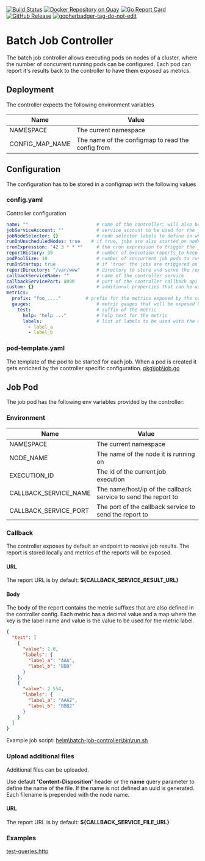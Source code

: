 [![Build Status](https://travis-ci.com/bakito/batch-job-controller.svg?branch=master)](https://travis-ci.com/bakito/batch-job-controller) [![Docker Repository on Quay](https://quay.io/repository/bakito/batch-job-controller/status "Docker Repository on Quay")](https://quay.io/repository/bakito/batch-job-controller) [![Go Report Card](https://goreportcard.com/badge/github.com/bakito/batch-job-controller)](https://goreportcard.com/report/github.com/bakito/batch-job-controller) [![GitHub Release](https://img.shields.io/github/release/bakito/batch-job-controller.svg?style=flat)](https://github.com/bakito/batch-job-controller/releases)   <a href='https://github.com/jpoles1/gopherbadger' target='_blank'>![gopherbadger-tag-do-not-edit](https://img.shields.io/badge/Go%20Coverage-15%25-brightgreen.svg?longCache=true&style=flat)</a>

# Batch Job Controller

The batch job controller allows executing pods on nodes of a cluster, where the number of concurrent running pods can be configured.
Each pod can report it's results back to the controller to have them exposed as metrics.

## Deployment

The controller expects the following environment variables


| Name | Value |
| --- | --- |
| NAMESPACE | The current namespace |
| CONFIG_MAP_NAME | The name of the configmap to read the config from |

## Configuration 

The configuration has to be stored in a configmap with the following values  

### config.yaml

Controller configuration

```yaml
name: ""                         # name of the controller; will also be used as prefix for the job pods
jobServiceAccount: ""            # service account to be used for the job pods. If empty the default will be used
jobNodeSelector: {}              # node selector labels to define in which nodes to run the jobs
runOnUnscheduledNodes: true    # if true, jobs are also started on nodes that are unschedulable
cronExpression: "42 3 * * *"     # the cron expression to trigger the job execution
reportHistory: 30                # number of execution reports to keep
podPoolSize: 10                  # number of concurrent job pods to run
runOnStartup: true               # if 'true' the jobs are triggered on startup of the controller
reportDirectory: "/var/www"      # directory to store and serve the reports
callbackServiceName: ""          # name of the controller service
callbackServicePort: 8090        # port of the controller callback api service
custom: {}                       # additional properties that can be used in a custom implementation
metrics:
  prefix: "foo_...."         # prefix for the metrics exposed by the controller
  gauges:                        # metric gauges that will be exposed by the jobs. The key is uses as suffix for the metrics. 
    test:                        # suffix of the metric
      help: "help ..."           # help text for the metric
      labels:                    # list of labels to be used with the metric. node and executionID are automatically added
        - label_a
        - label_b
```

### pod-template.yaml

The template of the pod to be started for each job.
When a pod is created it gets enriched by the controller specific configuration. [pkg\job\job.go](pkg\job\job.go)

## Job Pod

The job pod has the following env variables provided by the controller:

### Environment

| Name | Value |
| --- | --- |
| NAMESPACE | The current namespace |
| NODE_NAME | The name of the node it is running on |
| EXECUTION_ID | The id of the current job execution |
| CALLBACK_SERVICE_NAME | The name/host/ip of the callback service to send the report to |
| CALLBACK_SERVICE_PORT | The port of the callback service to send the report to |

### Callback

The controller exposes by default an endpoint to receive job results. The report is stored locally and metrics of the reports will be exposed.

#### URL

The report URL is by default: **${CALLBACK_SERVICE_RESULT_URL}**

#### Body

The body of the report contains the metric suffixes that are also defined in the controller config.
Each metric has a decimal value and a map where the key is the label name and value is the value to be used for the metric label.


```json
{
  "test": [
    {
      "value": 1.0,
      "labels": {
        "label_a": "AAA",
        "label_b": "BBB"
      }
    },
    {
      "value": 2.554,
      "labels": {
        "label_a": "AAA2",
        "label_b": "BBB2"
      }
    }
  ]
}
```

Example job script: [helm\batch-job-controller\bin\run.sh](helm\batch-job-controller\bin\run.sh)

### Upload additional files
Additional files can be uploaded. 

Use default **'Content-Disposition'** header or the **name** query parameter to define the name of the file. If the name is not defined an uuid is generated.
Each filename is prepended with the node name.

#### URL

The report URL is by default: **${CALLBACK_SERVICE_FILE_URL}**

### Examples

[test-queries.http](./testdata/test-queries.http)